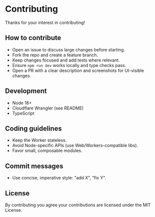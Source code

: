 # Contributing

Thanks for your interest in contributing!

## How to contribute
- Open an issue to discuss large changes before starting.
- Fork the repo and create a feature branch.
- Keep changes focused and add tests where relevant.
- Ensure `npm run dev` works locally and type checks pass.
- Open a PR with a clear description and screenshots for UI-visible changes.

## Development
- Node 18+
- Cloudflare Wrangler (see README)
- TypeScript

## Coding guidelines
- Keep the Worker stateless.
- Avoid Node-specific APIs (use Web/Workers-compatible libs).
- Favor small, composable modules.

## Commit messages
- Use concise, imperative style: "add X", "fix Y".

## License
By contributing you agree your contributions are licensed under the MIT License.
